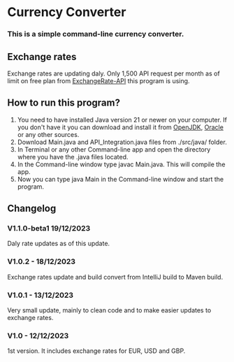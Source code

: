 # Currency Converter    
### This is a simple command-line currency converter.

## Exchange rates
Exchange rates are updating daly. Only 1,500 API request per month as of limit on free 
plan from [ExchangeRate-API](https://www.exchangerate-api.com/) this program is using.

## How to run this program?
1. You need to have installed Java version 21 or newer on your computer. 
If you don't have it you can download and install it from [OpenJDK](https://openjdk.org/install/), [Oracle](https://www.oracle.com/java/technologies/downloads/) or any other sources.
2. Download Main.java and API_Integration.java files from ./src/java/ folder.
3. In Terminal or any other Command-line app and open the directory where you have the 
.java files located.
4. In the Command-line window type javac Main.java. This will compile the app.
5. Now you can type java Main in the Command-line window and start the program.

## Changelog



### V1.1.0-beta1 19/12/2023
Daly rate updates as of this update.

### V1.0.2 - 18/12/2023
Exchange rates update and build convert from IntelliJ build to Maven build.

### V1.0.1 - 13/12/2023
Very small update, mainly to clean code and to make easier updates to exchange rates.

### V1.0 - 12/12/2023 
1st version. It includes exchange rates for EUR, USD and GBP.
